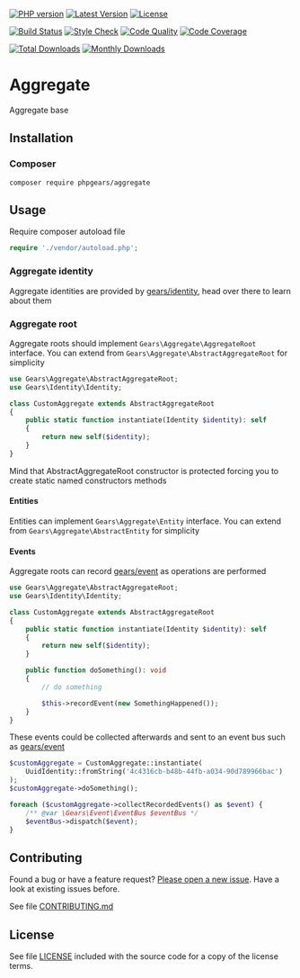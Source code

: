 [![PHP version](https://img.shields.io/badge/PHP-%3E%3D7.1-8892BF.svg?style=flat-square)](http://php.net)
[![Latest Version](https://img.shields.io/packagist/v/phpgears/aggregate.svg?style=flat-square)](https://packagist.org/packages/phpgears/aggregate)
[![License](https://img.shields.io/github/license/phpgears/aggregate.svg?style=flat-square)](https://github.com/phpgears/aggregate/blob/master/LICENSE)

[![Build Status](https://img.shields.io/travis/phpgears/aggregate.svg?style=flat-square)](https://travis-ci.org/phpgears/aggregate)
[![Style Check](https://styleci.io/repos/149037520/shield)](https://styleci.io/repos/149037520)
[![Code Quality](https://img.shields.io/scrutinizer/g/phpgears/aggregate.svg?style=flat-square)](https://scrutinizer-ci.com/g/phpgears/aggregate)
[![Code Coverage](https://img.shields.io/coveralls/phpgears/aggregate.svg?style=flat-square)](https://coveralls.io/github/phpgears/aggregate)

[![Total Downloads](https://img.shields.io/packagist/dt/phpgears/aggregate.svg?style=flat-square)](https://packagist.org/packages/phpgears/aggregate/stats)
[![Monthly Downloads](https://img.shields.io/packagist/dm/phpgears/aggregate.svg?style=flat-square)](https://packagist.org/packages/phpgears/aggregate/stats)

# Aggregate

Aggregate base

## Installation

### Composer

```
composer require phpgears/aggregate
```

## Usage

Require composer autoload file

```php
require './vendor/autoload.php';
```

### Aggregate identity

Aggregate identities are provided by [gears/identity](https://github.com/phpgears/identity), head over there to learn about them

### Aggregate root

Aggregate roots should implement `Gears\Aggregate\AggregateRoot` interface. You can extend from `Gears\Aggregate\AbstractAggregateRoot` for simplicity

```php
use Gears\Aggregate\AbstractAggregateRoot;
use Gears\Identity\Identity;

class CustomAggregate extends AbstractAggregateRoot
{
    public static function instantiate(Identity $identity): self
    {
        return new self($identity);
    }
}
```

Mind that AbstractAggregateRoot constructor is protected forcing you to create static named constructors methods

#### Entities

Entities can implement `Gears\Aggregate\Entity` interface. You can extend from `Gears\Aggregate\AbstractEntity` for simplicity

#### Events

Aggregate roots can record [gears/event](https://github.com/phpgears/event) as operations are performed

```php
use Gears\Aggregate\AbstractAggregateRoot;
use Gears\Identity\Identity;

class CustomAggregate extends AbstractAggregateRoot
{
    public static function instantiate(Identity $identity): self
    {
        return new self($identity);
    }

    public function doSomething(): void
    {
        // do something

        $this->recordEvent(new SomethingHappened());
    }
}
```

These events could be collected afterwards and sent to an event bus such as [gears/event](https://github.com/phpgears/event)

```php
$customAggregate = CustomAggregate::instantiate(
    UuidIdentity::fromString('4c4316cb-b48b-44fb-a034-90d789966bac')
);
$customAggregate->doSomething();

foreach ($customAggregate->collectRecordedEvents() as $event) {
    /** @var \Gears\Event\EventBus $eventBus */
    $eventBus->dispatch($event);
}
```

## Contributing

Found a bug or have a feature request? [Please open a new issue](https://github.com/phpgears/aggregate/issues). Have a look at existing issues before.

See file [CONTRIBUTING.md](https://github.com/phpgears/aggregate/blob/master/CONTRIBUTING.md)

## License

See file [LICENSE](https://github.com/phpgears/aggregate/blob/master/LICENSE) included with the source code for a copy of the license terms.
